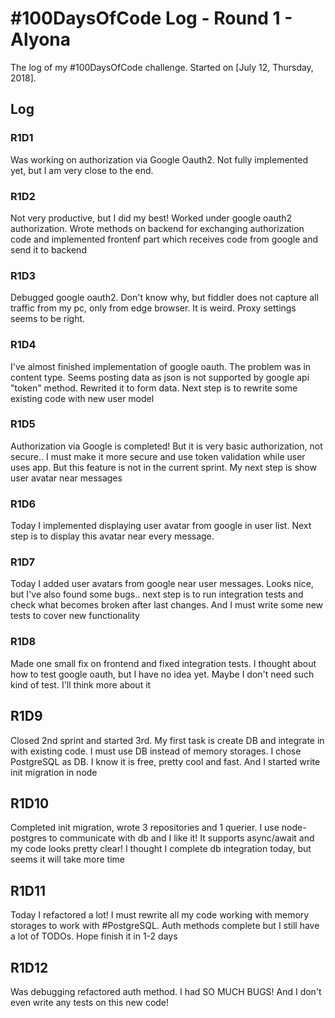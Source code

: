 # #100DaysOfCode Log - Round 1 - Alyona

The log of my #100DaysOfCode challenge. Started on [July 12, Thursday, 2018].

## Log

### R1D1 
Was working on authorization via Google Oauth2. Not fully implemented yet, but I am very close to the end.

### R1D2
Not very productive, but I did my best! Worked under google oauth2 authorization. Wrote methods on backend for exchanging authorization code and implemented frontenf part which receives code from google and send it to backend

### R1D3
Debugged google oauth2. Don't know why, but fiddler does not capture all traffic from my pc, only from edge browser. It is weird. Proxy settings seems to be right. 

### R1D4
I've almost finished implementation of google oauth. The problem was in content type. Seems posting data as json is not supported by google api "token" method. Rewrited it to form data. Next step is to rewrite some existing code with new user model

### R1D5
Authorization via Google is completed! But it is very basic authorization, not secure.. I must make it more secure and use token validation while user uses app. But this feature is not in the current sprint. My next step is show user avatar near messages 

### R1D6
Today I implemented displaying user avatar from google in user list. Next step is to display this avatar near every message. 

### R1D7
Today I added user avatars from google near user messages. Looks nice, but I've also found some bugs.. next step is to run integration tests and check what becomes broken after last changes. And I must write some new tests to cover new functionality

### R1D8
Made one small fix on frontend and fixed integration tests. I thought about how to test google oauth, but I have no idea yet. Maybe I don't need such kind of test. I'll think more about it

## R1D9
Closed 2nd sprint and started 3rd. My first task is create DB and integrate in with existing code. I must use DB instead of memory storages. I chose PostgreSQL as DB. I know it is free, pretty cool and fast.  And I started write init migration in node 

## R1D10
Completed init migration, wrote 3 repositories and 1 querier. I use node-postgres to communicate with db and I like it! It supports async/await and my code looks pretty clear! I thought I complete db integration today, but seems it will take more time

## R1D11
Today I refactored a lot! I must rewrite all my code working with memory storages to work with #PostgreSQL. Auth methods complete but I still have a lot of TODOs. Hope finish it in 1-2 days

## R1D12
Was debugging refactored auth method. I had SO MUCH BUGS! And I don't even write any tests on this new code!
